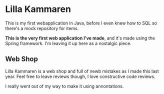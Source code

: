 # Lilla Kammaren #
This is my first webapplication in Java, before I even knew how to 
SQL so there's a mock repository for items.

**This is the very first web application I've made**, and it's made 
using the Spring framework. I'm leaving it up here as a nostalgic 
piece.

## Web Shop ##
Lilla Kammaren is a web shop and full of newb mistakes as I made this 
last year. Feel free to leave reviews though, I love constructive 
code reviews.

I really went out of my way to make it using annontations.
